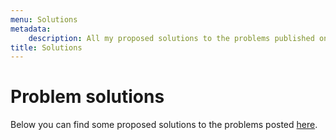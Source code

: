 ```yaml
---
menu: Solutions
metadata:
    description: All my proposed solutions to the problems published on the blog.
title: Solutions
---
```


# Problem solutions

Below you can find some proposed solutions to the problems posted [here](..).
